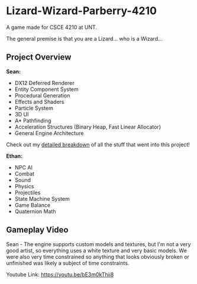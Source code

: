 # Lizard-Wizard-Parberry-4210
A game made for CSCE 4210 at UNT.

The general premise is that you are a Lizard... who is a Wizard...

## Project Overview
**Sean:**
- DX12 Deferred Renderer
- Entity Component System
- Procedural Generation
- Effects and Shaders
- Particle System
- 3D UI
- A* Pathfinding
- Acceleration Structures (Binary Heap, Fast Linear Allocator)
- General Engine Architecture

Check out my [detailed breakdown](https://windowsvista42.github.io/projects/lizard-wizard/) of all the stuff that went into this project!

**Ethan:**
- NPC AI
- Combat
- Sound
- Physics
- Projectiles
- State Machine System
- Game Balance
- Quaternion Math

## Gameplay Video
Sean - The engine supports custom models and textures, but I'm not a very good artist, so everything uses a white texture and very basic models. We were also very time constrained so anything that looks obviously broken or unfinished was likely a subject of time constraints.

Youtube Link: https://youtu.be/bE3m0kThij8
